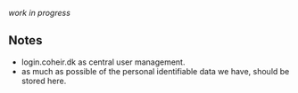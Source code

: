 *work in progress*

## Notes

- login.coheir.dk as central user management.
- as much as possible of the personal identifiable data we have, should be stored here.
